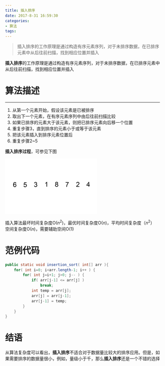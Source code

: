 ```yaml
---
title: 插入排序
date: 2017-8-31 16:59:30
categories:
- 算法
tags:
---
```


> 插入排序的工作原理是通过构造有序元素序列，对于未排序数据，在已排序元素中从后往前扫描，找到相应位置并插入

**插入排序**的工作原理是通过构造有序元素序列，对于未排序数据，在已排序元素中从后往前扫描，找到相应位置并插入

# 算法描述 #

----------

1. 从第一个元素开始，假设该元素是已被排序
2. 取出下一个元素，在有序元素序列中由后往前扫描比较
3. 如果已排序的元素大于该元素，则把已排序元素向后移一个位置
4. 重复步骤3，直到排序的元素小于或等于该元素
5. 把该元素插入到排序元素位置后
6. 重复步骤2~5

**插入排序过程**，可参见下图

![插入排序-01](/assets/images/Insertion-sort-.gif)  



插入算法最坏时间复杂度O($n^2$)，最优时间复杂度O($n$)，平均时间复杂度（$n^2$）  
空间复杂度O($n$)，需要辅助空间O(1)

# 范例代码

```java
public static void insertion_sort( int[] arr ){
    for( int i=0; i<arr.length-1; i++ ) {	
        for( int j=i+1; j>0; j-- ) {
            if( arr[j-1] <= arr[j] )
                break;
            int temp = arr[j];
            arr[j] = arr[j-1];
            arr[j-1] = temp;
        }
    }
}
```




# 结语

从算法复杂度可以看出，**插入排序**不适合对于数据量比较大的排序应用。但是，如果需要排序的数据量很小，例如，量级小于千，那么**插入排序**还是一个不错的选择
